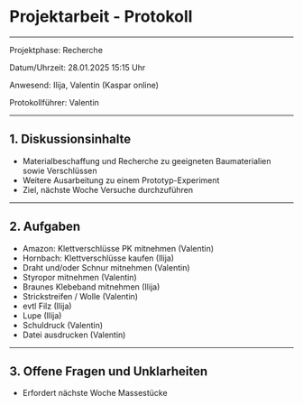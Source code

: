 # Projektarbeit - Protokoll

---

Projektphase: Recherche

Datum/Uhrzeit: 28.01.2025 15:15 Uhr

Anwesend: Ilija, Valentin (Kaspar online)

Protokollführer: Valentin

---

## 1. Diskussionsinhalte
- Materialbeschaffung und Recherche zu geeigneten Baumaterialien sowie Verschlüssen
- Weitere Ausarbeitung zu einem Prototyp-Experiment
- Ziel, nächste Woche Versuche durchzuführen
---

## 2. Aufgaben
- Amazon: Klettverschlüsse PK mitnehmen (Valentin)
- Hornbach: Klettverschlüsse kaufen (Ilija)
- Draht und/oder Schnur mitnehmen (Valentin)
- Styropor mitnehmen (Valentin)
- Braunes Klebeband mitnehmen (Ilija)
- Strickstreifen / Wolle (Valentin)
- evtl Filz (Ilija)
- Lupe (Ilija)
- Schuldruck (Valentin)
- Datei ausdrucken (Valentin)
---

## 3. Offene Fragen und Unklarheiten
- Erfordert nächste Woche Massestücke
